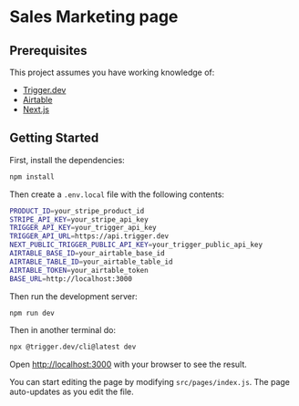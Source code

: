 # Sales Marketing page

## Prerequisites

This project assumes you have working knowledge of:

* [Trigger.dev](https://trigger.dev/)
* [Airtable](https://airtable.com/)
* [Next.js](https://nextjs.org/)

## Getting Started

First, install the dependencies:

```bash
npm install
```

Then create a `.env.local` file with the following contents:

```bash
PRODUCT_ID=your_stripe_product_id
STRIPE_API_KEY=your_stripe_api_key
TRIGGER_API_KEY=your_trigger_api_key
TRIGGER_API_URL=https://api.trigger.dev
NEXT_PUBLIC_TRIGGER_PUBLIC_API_KEY=your_trigger_public_api_key
AIRTABLE_BASE_ID=your_airtable_base_id
AIRTABLE_TABLE_ID=your_airtable_table_id
AIRTABLE_TOKEN=your_airtable_token
BASE_URL=http://localhost:3000
```

Then run the development server:

```bash
npm run dev
```

Then in another terminal do:

```bash
npx @trigger.dev/cli@latest dev
```

Open [http://localhost:3000](http://localhost:3000) with your browser to see the
result.

You can start editing the page by modifying `src/pages/index.js`. The page
auto-updates as you edit the file.
